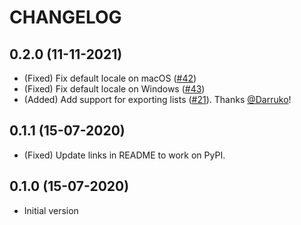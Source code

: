 # CHANGELOG

## 0.2.0 (11-11-2021)

- (Fixed) Fix default locale on macOS ([#42][])
- (Fixed) Fix default locale on Windows ([#43][])
- (Added) Add support for exporting lists ([#21][]). Thanks [@Darruko][]!

## 0.1.1 (15-07-2020)

- (Fixed) Update links in README to work on PyPI.

## 0.1.0 (15-07-2020)

- Initial version

<!--- The following link definition list is generated by PimpMyChangelog --->

[#21]: https://github.com/mx-psi/fa-scrapper/issues/21
[#42]: https://github.com/mx-psi/fa-scrapper/issues/42
[#43]: https://github.com/mx-psi/fa-scrapper/issues/43
[@darruko]: https://github.com/Darruko
